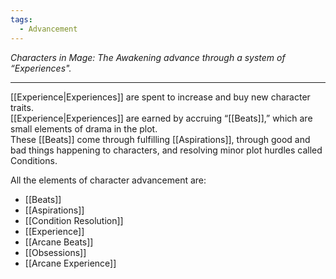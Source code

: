 ```yaml
---
tags:
  - Advancement
---
```


_Characters in Mage: The Awakening advance through a system of “Experiences"._

---

[[Experience|Experiences]] are spent to increase and buy new character traits.\
[[Experience|Experiences]] are earned by accruing “[[Beats]],” which are small elements of drama in the plot.\
These [[Beats]] come through fulfilling [[Aspirations]], through good and bad things happening to characters, and resolving minor plot hurdles called Conditions.

All the elements of character advancement are:
- [[Beats]]
- [[Aspirations]]
- [[Condition Resolution]]
- [[Experience]]
- [[Arcane Beats]]
- [[Obsessions]]
- [[Arcane Experience]]